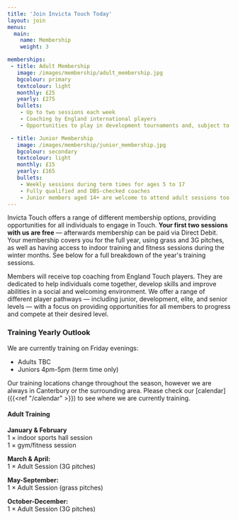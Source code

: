 ```yaml
---
title: 'Join Invicta Touch Today'
layout: join
menus:
  main:
    name: Membership
    weight: 3

memberships:
 - title: Adult Membership
   image: /images/membership/adult_membership.jpg
   bgcolour: primary
   textcolour: light
   monthly: £25
   yearly: £275
   bullets:
    - Up to two sessions each week
    - Coaching by England international players
    - Opportunities to play in development tournaments and, subject to selection, elite National Touch Series events

 - title: Junior Membership
   image: /images/membership/junior_membership.jpg
   bgcolour: secondary
   textcolour: light
   monthly: £15
   yearly: £165
   bullets:
    - Weekly sessions during term times for ages 5 to 17
    - Fully qualified and DBS-checked coaches
    - Junior members aged 14+ are welcome to attend adult sessions too
---
```


Invicta Touch offers a range of different membership options, providing
opportunities for all individuals to engage in Touch.
**Your first two sessions with us are free** &mdash; afterwards membership can be
paid via Direct Debit. Your membership covers you for the full year, using
grass and 3G pitches, as well as having access to indoor training and
fitness sessions during the winter months. See below for a full
breakdown of the year's training sessions.

Members will receive top coaching from England Touch players.
They are dedicated to help individuals come together, develop skills and
improve abilities in a social and welcoming environment.
We offer a range of different player pathways &mdash; including junior,
development, elite, and senior levels &mdash; with a focus on providing
opportunities for all members to progress and compete at their desired
level.

### Training Yearly Outlook

We are currently training on Friday evenings:
* Adults TBC
* Juniors 4pm-5pm (term time only)

Our training locations change throughout the season, however we are
always in Canterbury or the surrounding area. Please check our
[calendar]({{<ref "/calendar" >}}) to see where we are currently training.

#### Adult Training
**January & February**\
1 &times; indoor sports hall session\
1 &times; gym/fitness session

**March & April:**\
1 &times; Adult Session (3G pitches)

**May-September:**\
1 &times; Adult Session (grass pitches)

**October-December:**\
1 &times; Adult Session (3G pitches)
